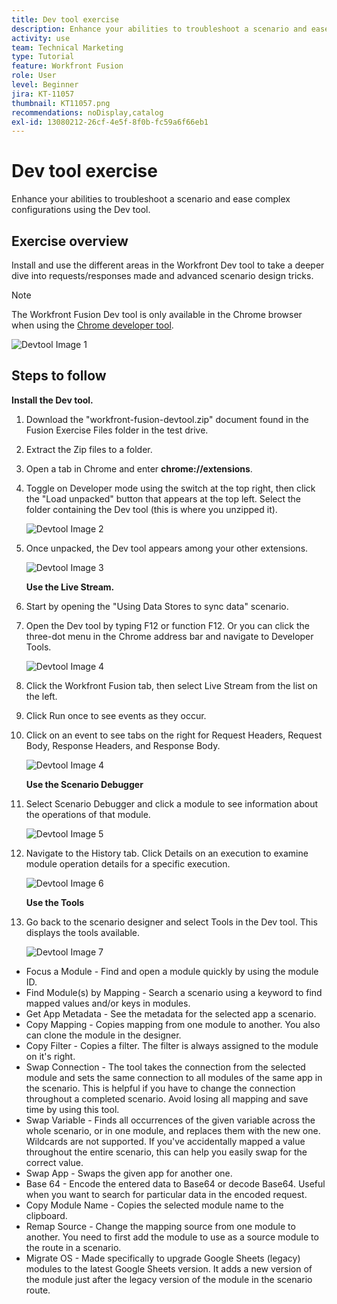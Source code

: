 ```yaml
---
title: Dev tool exercise
description: Enhance your abilities to troubleshoot a scenario and ease complex configurations using the DevTool.
activity: use
team: Technical Marketing
type: Tutorial
feature: Workfront Fusion
role: User
level: Beginner
jira: KT-11057
thumbnail: KT11057.png
recommendations: noDisplay,catalog
exl-id: 13080212-26cf-4e5f-8f0b-fc59a6f66eb1
---
```

# Dev tool exercise

Enhance your abilities to troubleshoot a scenario and ease complex configurations using the Dev tool.

## Exercise overview

Install and use the different areas in the Workfront Dev tool to take a deeper dive into requests/responses made and advanced scenario design tricks.

>[!NOTE]
>
>The Workfront Fusion Dev tool is only available in the Chrome browser when using the [Chrome developer tool](https://developer.chrome.com/docs/devtools/).

   ![Devtool Image 1](../12-exercises/assets/devtool-walkthrough-1.png)

## Steps to follow

**Install the Dev tool.**

1. Download the "workfront-fusion-devtool.zip" document found in the Fusion Exercise Files folder in the test drive.
1. Extract the Zip files to a folder.
1. Open a tab in Chrome and enter **chrome://extensions**.
1. Toggle on Developer mode using the switch at the top right, then click the "Load unpacked" button that appears at the top left. Select the folder containing the Dev tool (this is where you unzipped it).

   ![Devtool Image 2](../12-exercises/assets/devtool-walkthrough-2.png)

1. Once unpacked, the Dev tool appears among your other extensions.

   ![Devtool Image 3](../12-exercises/assets/devtool-walkthrough-3.png)

    **Use the Live Stream.**

1. Start by opening the "Using Data Stores to sync data" scenario.
1. Open the Dev tool by typing F12 or function F12. Or you can click the three-dot menu in the Chrome address bar and navigate to Developer Tools.

   ![Devtool Image 4](../12-exercises/assets/navigate-to-devtools.png)

1. Click the Workfront Fusion tab, then select Live Stream from the list on the left.
1. Click Run once to see events as they occur.
1. Click on an event to see tabs on the right for Request Headers, Request Body, Response Headers, and Response Body.

   ![Devtool Image 4](../12-exercises/assets/devtool-walkthrough-4.png)

    **Use the Scenario Debugger**

1. Select Scenario Debugger and click a module to see information about the operations of that module.

   ![Devtool Image 5](../12-exercises/assets/devtool-walkthrough-5.png)

1. Navigate to the History tab. Click Details on an execution to examine module operation details for a specific execution.

   ![Devtool Image 6](../12-exercises/assets/devtool-walkthrough-6.png)

    **Use the Tools**

1. Go back to the scenario designer and select Tools in the Dev tool. This displays the tools available.

   ![Devtool Image 7](../12-exercises/assets/devtool-walkthrough-7.png)

+ Focus a Module - Find and open a module quickly by using the module ID.
+ Find Module(s) by Mapping - Search a scenario using a keyword to find mapped values and/or keys in modules.
+ Get App Metadata - See the metadata for the selected app a scenario.
+ Copy Mapping - Copies mapping from one module to another. You also can clone the module in the designer.
+ Copy Filter - Copies a filter. The filter is always assigned to the module on it's right.
+ Swap Connection - The tool takes the connection from the selected module and sets the same connection to all modules of the same app in the scenario. This is helpful if you have to change the connection throughout a completed scenario. Avoid losing all mapping and save time by using this tool.
+ Swap Variable - Finds all occurrences of the given variable across the whole scenario, or in one module, and replaces them with the new one. Wildcards are not supported. If you've accidentally mapped a value throughout the entire scenario, this can help you easily swap for the correct value.
+ Swap App - Swaps the given app for another one.
+ Base 64 - Encode the entered data to Base64 or decode Base64. Useful when you want to search for particular data in the encoded request.
+ Copy Module Name - Copies the selected module name to the clipboard.
+ Remap Source - Change the mapping source from one module to another. You need to first add the module to use as a source module to the route in a scenario.
+ Migrate OS - Made specifically to upgrade Google Sheets (legacy) modules to the latest Google Sheets version. It adds a new version of the module just after the legacy version of the module in the scenario route.
